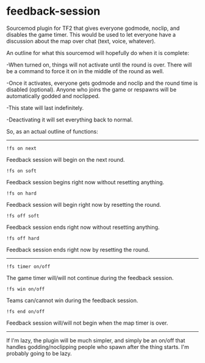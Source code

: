 # feedback-session
Sourcemod plugin for TF2 that gives everyone godmode, noclip, and disables the game timer. This would be used to let everyone have a discussion about the map over chat (text, voice, whatever).

An outline for what this sourcemod will hopefully do when it is complete:

-When turned on, things will not activate until the round is over. There will be a command to force it on in the middle of the round as well.

-Once it activates, everyone gets godmode and noclip and the round time is disabled (optional). Anyone who joins the game or respawns will be automatically godded and noclipped.

-This state will last indefinitely.

-Deactivating it will set everything back to normal.


So, as an actual outline of functions:

---

	!fs on next

Feedback session will begin on the next round.

	!fs on soft

Feedback session begins right now without resetting anything.
	
	!fs on hard

Feedback session will begin right now by resetting the round.

	!fs off soft

Feedback session ends right now without resetting anything.
	
	!fs off hard

Feedback session ends right now by resetting the round.

----	

	!fs timer on/off

The game timer will/will not continue during the feedback session.
	
	!fs win on/off

Teams can/cannot win during the feedback session.

	!fs end on/off

Feedback session will/will not begin when the map timer is over.
	
---

If I'm lazy, the plugin will be much simpler, and simply be an on/off that handles godding/noclipping people who spawn after the thing starts. I'm probably going to be lazy.
